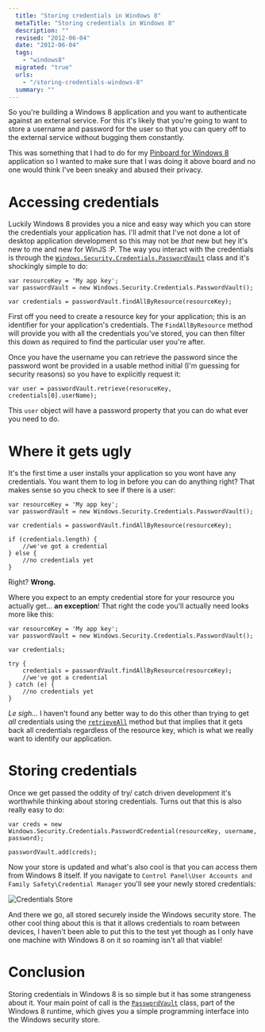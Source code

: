 ```yaml
---
  title: "Storing credentials in Windows 8"
  metaTitle: "Storing credentials in Windows 8"
  description: ""
  revised: "2012-06-04"
  date: "2012-06-04"
  tags: 
    - "windows8"
  migrated: "true"
  urls: 
    - "/storing-credentials-windows-8"
  summary: ""
---
```

So you're building a Windows 8 application and you want to authenticate against an external service. For this it's likely that you're going to want to store a username and password for the user so that you can query off to the external service without bugging them constantly.

This was something that I had to do for my [Pinboard for Windows 8](https://www.aaron-powell.com/pinboard-for-win8) application so I wanted to make sure that I was doing it above board and no one would think I've been sneaky and abused their privacy.

# Accessing credentials

Luckily Windows 8 provides you a nice and easy way which you can store the credentials your application has. I'll admit that I've not done a lot of desktop application development so this may not be *that* new but hey it's new to me and new for WinJS :P. The way you interact with the credentials is through the [`Windows.Security.Credentials.PasswordVault`](http://msdn.microsoft.com/en-us/library/windows/apps/xaml/br227081.aspx) class and it's shockingly simple to do:

    var resourceKey = 'My app key';
    var passwordVault = new Windows.Security.Credentials.PasswordVault();
    
    var credentials = passwordVault.findAllByResource(resourceKey);

First off you need to create a resource key for your application; this is an identifier for your application's credentials. The `FindAllByResource` method will provide you with all the credentials you've stored, you can then filter this down as required to find the particular user you're after.

Once you have the username you can retrieve the password since the password wont be provided in a usable method initial (I'm guessing for security reasons) so you have to explicitly request it:

	var user = passwordVault.retrieve(resoruceKey, credentials[0].userName);
	
This `user` object will have a password property that you can do what ever you need to do.

# Where it gets ugly

It's the first time a user installs your application so you wont have any credentials. You want them to log in before you can do anything right? That makes sense so you check to see if there is a user:

    var resourceKey = 'My app key';
    var passwordVault = new Windows.Security.Credentials.PasswordVault();
    
    var credentials = passwordVault.findAllByResource(resourceKey);

	if (credentials.length) {
		//we've got a credential
	} else {
		//no credentials yet
	}
	
Right? **Wrong.**

Where you expect to an empty credential store for your resource you actually get... **an exception**! That right the code you'll actually need looks more like this:

    var resourceKey = 'My app key';
    var passwordVault = new Windows.Security.Credentials.PasswordVault();
    
    var credentials;

	try {
		credentials = passwordVault.findAllByResource(resourceKey);
		//we've got a credential
	} catch (e) {
		//no credentials yet
	}
*Le sigh...* I haven't found any better way to do this other than trying to get *all* credentials using the [`retrieveAll`](http://msdn.microsoft.com/en-us/library/windows/apps/xaml/windows.security.credentials.passwordvault.retrieveall.aspx) method but that implies that it gets back all credentials regardless of the resource key, which is what we really want to identify our application.

# Storing credentials

Once we get passed the oddity of try/ catch driven development it's worthwhile thinking about storing credentials. Turns out that this is also really easy to do:

	var creds = new Windows.Security.Credentials.PasswordCredential(resourceKey, username, password);

	passwordVault.add(creds);

Now your store is updated and what's also cool is that you can access them from Windows 8 itself. If you navigate to `Control Panel\User Accounts and Family Safety\Credential Manager` you'll see your newly stored credentials:

![Credentials Store][1]

And there we go, all stored securely inside the Windows security store. The other cool thing about this is that it allows credentials to roam between devices, I haven't been able to put this to the test yet though as I only have one machine with Windows 8 on it so roaming isn't all that viable!

# Conclusion

Storing credentials in Windows 8 is so simple but it has some strangeness about it. Your main point of call is the [`PasswordVault`](http://msdn.microsoft.com/en-us/library/windows/apps/xaml/br227081.aspx) class, part of the Windows 8 runtime, which gives you a simple programming interface into the Windows security store.


  [1]: https://www.aaron-powell.com/get/windows-8-credentials-store.png